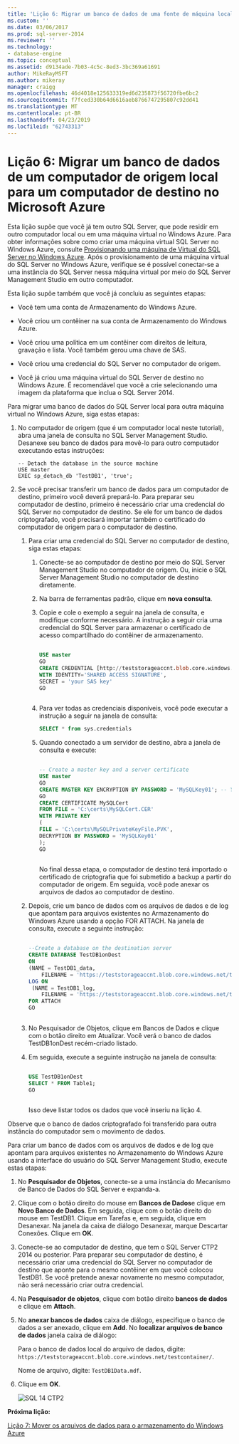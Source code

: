 ```yaml
---
title: 'Lição 6: Migrar um banco de dados de uma fonte de máquina local a uma máquina de destino no Windows Azure | Microsoft Docs'
ms.custom: ''
ms.date: 03/06/2017
ms.prod: sql-server-2014
ms.reviewer: ''
ms.technology:
- database-engine
ms.topic: conceptual
ms.assetid: d9134ade-7b03-4c5c-8ed3-3bc369a61691
author: MikeRayMSFT
ms.author: mikeray
manager: craigg
ms.openlocfilehash: 46d4018e125633319ed6d235873f56720fbe6bc2
ms.sourcegitcommit: f7fced330b64d6616aeb8766747295807c92dd41
ms.translationtype: MT
ms.contentlocale: pt-BR
ms.lasthandoff: 04/23/2019
ms.locfileid: "62743313"
---
```

# <a name="lesson-6-migrate-a-database-from-a-source-machine-on-premises-to-a-destination-machine-in-windows-azure"></a>Lição 6: Migrar um banco de dados de um computador de origem local para um computador de destino no Microsoft Azure
  Esta lição supõe que você já tem outro SQL Server, que pode residir em outro computador local ou em uma máquina virtual no Windows Azure. Para obter informações sobre como criar uma máquina virtual SQL Server no Windows Azure, consulte [Provisionando uma máquina de Virtual do SQL Server no Windows Azure](http://www.windowsazure.com/manage/windows/common-tasks/install-sql-server/). Após o provisionamento de uma máquina virtual do SQL Server no Windows Azure, verifique se é possível conectar-se a uma instância do SQL Server nessa máquina virtual por meio do SQL Server Management Studio em outro computador.  
  
 Esta lição supõe também que você já concluiu as seguintes etapas:  
  
-   Você tem uma conta de Armazenamento do Windows Azure.  
  
-   Você criou um contêiner na sua conta de Armazenamento do Windows Azure.  
  
-   Você criou uma política em um contêiner com direitos de leitura, gravação e lista. Você também gerou uma chave de SAS.  
  
-   Você criou uma credencial do SQL Server no computador de origem.  
  
-   Você já criou uma máquina virtual do SQL Server de destino no Windows Azure. É recomendável que você a crie selecionando uma imagem da plataforma que inclua o SQL Server 2014.  
  
 Para migrar uma banco de dados do SQL Server local para outra máquina virtual no Windows Azure, siga estas etapas:  
  
1.  No computador de origem (que é um computador local neste tutorial), abra uma janela de consulta no SQL Server Management Studio. Desanexe seu banco de dados para movê-lo para outro computador executando estas instruções:  
  
    ```  
    -- Detach the database in the source machine   
    USE master  
    EXEC sp_detach_db 'TestDB1', 'true';  
    ```  
  
2.  Se você precisar transferir um banco de dados para um computador de destino, primeiro você deverá prepará-lo. Para preparar seu computador de destino, primeiro é necessário criar uma credencial do SQL Server no computador de destino. Se ele for um banco de dados criptografado, você precisará importar também o certificado do computador de origem para o computador de destino.  
  
    1.  Para criar uma credencial do SQL Server no computador de destino, siga estas etapas:  
  
        1.  Conecte-se ao computador de destino por meio do SQL Server Management Studio no computador de origem.  Ou, inicie o SQL Server Management Studio no computador de destino diretamente.  
  
        2.  Na barra de ferramentas padrão, clique em **nova consulta**.  
  
        3.  Copie e cole o exemplo a seguir na janela de consulta, e modifique conforme necessário. A instrução a seguir cria uma credencial do SQL Server para armazenar o certificado de acesso compartilhado do contêiner de armazenamento.  
  
            ```sql  
  
            USE master   
            GO   
            CREATE CREDENTIAL [http://teststorageaccnt.blob.core.windows.net/testcontainer]   
            WITH IDENTITY='SHARED ACCESS SIGNATURE',   
            SECRET = 'your SAS key'   
            GO  
  
            ```  
  
        4.  Para ver todas as credenciais disponíveis, você pode executar a instrução a seguir na janela de consulta:  
  
            ```sql  
            SELECT * from sys.credentials   
            ```  
  
        5.  Quando conectado a um servidor de destino, abra a janela de consulta e execute:  
  
            ```sql  
  
            -- Create a master key and a server certificate   
            USE master   
            GO   
            CREATE MASTER KEY ENCRYPTION BY PASSWORD = 'MySQLKey01'; -- You may use a different password.   
            GO   
            CREATE CERTIFICATE MySQLCert   
            FROM FILE = 'C:\certs\MySQLCert.CER'   
            WITH PRIVATE KEY   
            (   
            FILE = 'C:\certs\MySQLPrivateKeyFile.PVK',   
            DECRYPTION BY PASSWORD = 'MySQLKey01'   
            );   
            GO  
  
            ```  
  
             No final dessa etapa, o computador de destino terá importado o certificado de criptografia que foi submetido a backup a partir do computador de origem. Em seguida, você pode anexar os arquivos de dados ao computador de destino.  
  
    2.  Depois, crie um banco de dados com os arquivos de dados e de log que apontam para arquivos existentes no Armazenamento do Windows Azure usando a opção FOR ATTACH. Na janela de consulta, execute a seguinte instrução:  
  
        ```sql  
  
        --Create a database on the destination server   
        CREATE DATABASE TestDB1onDest   
        ON   
        (NAME = TestDB1_data,   
            FILENAME = 'https://teststorageaccnt.blob.core.windows.net/testcontainer/TestDB1Data.mdf' )   
        LOG ON   
         (NAME = TestDB1_log,   
            FILENAME = 'https://teststorageaccnt.blob.core.windows.net/testcontainer/TestDB1Log.ldf')   
        FOR ATTACH   
        GO  
  
        ```  
  
    3.  No Pesquisador de Objetos, clique em Bancos de Dados e clique com o botão direito em Atualizar. Você verá o banco de dados TestDB1onDest recém-criado listado.  
  
    4.  Em seguida, execute a seguinte instrução na janela de consulta:  
  
        ```sql  
  
        USE TestDB1onDest   
        SELECT * FROM Table1;   
        GO  
  
        ```  
  
         Isso deve listar todos os dados que você inseriu na lição 4.  
  
 Observe que o banco de dados criptografado foi transferido para outra instância do computador sem o movimento de dados.  
  
 Para criar um banco de dados com os arquivos de dados e de log que apontam para arquivos existentes no Armazenamento do Windows Azure usando a interface do usuário do SQL Server Management Studio, execute estas etapas:  
  
1.  No **Pesquisador de Objetos**, conecte-se a uma instância do Mecanismo de Banco de Dados do SQL Server e expanda-a.  
  
2.  Clique com o botão direito do mouse em **Bancos de Dados**e clique em **Novo Banco de Dados**. Em seguida, clique com o botão direito do mouse em TestDB1. Clique em Tarefas e, em seguida, clique em Desanexar. Na janela da caixa de diálogo Desanexar, marque Descartar Conexões. Clique em **OK**.  
  
3.  Conecte-se ao computador de destino, que tem o SQL Server CTP2 2014 ou posterior. Para preparar seu computador de destino, é necessário criar uma credencial do SQL Server no computador de destino que aponte para o mesmo contêiner em que você colocou TestDB1. Se você pretende anexar novamente no mesmo computador, não será necessário criar outra credencial.  
  
4.  Na **Pesquisador de objetos**, clique com botão direito **bancos de dados** e clique em **Attach**.  
  
5.  No **anexar bancos de dados** caixa de diálogo, especifique o banco de dados a ser anexado, clique em **Add**. No **localizar arquivos de banco de dados** janela caixa de diálogo:  
  
     Para o banco de dados local do arquivo de dados, digite: `https://teststorageaccnt.blob.core.windows.net/testcontainer/`.  
  
     Nome de arquivo, digite: `TestDB1Data.mdf`.  
  
6.  Clique em **OK**.  
  
     ![SQL 14 CTP2](../tutorials/media/ss-was-tutlesson-6-7.gif "SQL 14 CTP2")  
  
 **Próxima lição:**  
  
 [Lição 7: Mover os arquivos de dados para o armazenamento do Windows Azure](../relational-databases/lesson-6-generate-activity-and-backup-log-using-file-snapshot-backup.md)  
  
  

